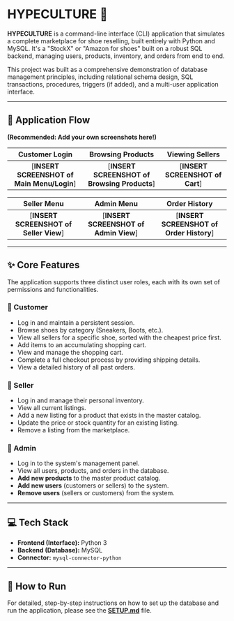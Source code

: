 # HYPECULTURE 👟

**HYPECULTURE** is a command-line interface (CLI) application that simulates a complete marketplace for shoe reselling, built entirely with Python and MySQL. It's a "StockX" or "Amazon for shoes" built on a robust SQL backend, managing users, products, inventory, and orders from end to end.

This project was built as a comprehensive demonstration of database management principles, including relational schema design, SQL transactions, procedures, triggers (if added), and a multi-user application interface.

---

## 📸 Application Flow

**(Recommended: Add your own screenshots here!)**

| Customer Login | Browsing Products | Viewing Sellers |
| :---: | :---: | :---: |
| [**INSERT SCREENSHOT of Main Menu/Login**] | [**INSERT SCREENSHOT of Browsing Products**] | [**INSERT SCREENSHOT of Cart**] |

| Seller Menu | Admin Menu | Order History |
| :---: | :---: | :---: |
| [**INSERT SCREENSHOT of Seller View**] | [**INSERT SCREENSHOT of Admin View**] | [**INSERT SCREENSHOT of Order History**] |

---

## ✨ Core Features

The application supports three distinct user roles, each with its own set of permissions and functionalities.

### 👤 Customer
* Log in and maintain a persistent session.
* Browse shoes by category (Sneakers, Boots, etc.).
* View all sellers for a specific shoe, sorted with the cheapest price first.
* Add items to an accumulating shopping cart.
* View and manage the shopping cart.
* Complete a full checkout process by providing shipping details.
* View a detailed history of all past orders.

### 💼 Seller
* Log in and manage their personal inventory.
* View all current listings.
* Add a new listing for a product that exists in the master catalog.
* Update the price or stock quantity for an existing listing.
* Remove a listing from the marketplace.

### 👑 Admin
* Log in to the system's management panel.
* View all users, products, and orders in the database.
* **Add new products** to the master product catalog.
* **Add new users** (customers or sellers) to the system.
* **Remove users** (sellers or customers) from the system.

---

## 💻 Tech Stack

* **Frontend (Interface):** Python 3
* **Backend (Database):** MySQL
* **Connector:** `mysql-connector-python`

---

## 🚀 How to Run

For detailed, step-by-step instructions on how to set up the database and run the application, please see the **[SETUP.md](SETUP.md)** file.
